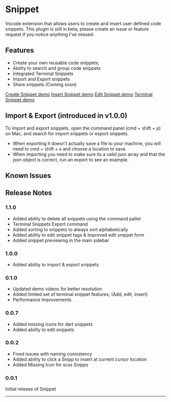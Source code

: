 # Snippet

Vscode extension that allows users to create and insert user defined code snippets.
This plugin is still in beta, please create an issue or feature request if you notice anything I've missed.

## Features

- Create your own reusable code snippets;
- Ability to search and group code snippets
- Integrated Terminal Snippets
- Import and Export snippets
- Share snippets (Coming soon)

[Create Snippet demo](https://youtu.be/l5p6s9id2Jo)
[Insert Snippet demo](https://youtu.be/cc115SUroJI)
[Edit Snippet demo](https://youtu.be/Ud0GlHd4Enw)
[Terminal Snippet demo](https://youtu.be/PAn_i4KSHQg)


## Import & Export (introduced in v1.0.0)

To import and export snippets, open the command panel (cmd + shift + p) on Mac, and search for import snippets or export snippets.

- When exporting it doesn't actually save a file to your machine, you will need to cmd + shift + s and choose a location to save.
- When importing you need to make sure its a valid json array and that the json object is correct, run an export to see an example.

## Known Issues

## Release Notes


### 1.1.0
- Added ability to delete all snippets using the command pallet
- Terminal Snippets Export command
- Added sorting to snippets to always sort alphabetically
- Added ability to edit snippet tags & improved edit snippet form
- Added snippet previewing in the main sidebar

### 1.0.0

- Added ability to import &amp; export snippets

### 0.1.0

- Updated demo videos for better resolution
- Added limited set of terminal snippet features, (Add, edit, insert)
- Performance Improvements.

### 0.0.7

- Added missing icons for dart snippets
- Added ability to edit snippets

### 0.0.2

- Fixed issues with naming consistency
- Added ability to click a Snipp to insert at current cursor location
- Added Missing Icon for scss Snipps

### 0.0.1

Initial release of Snippet

---
